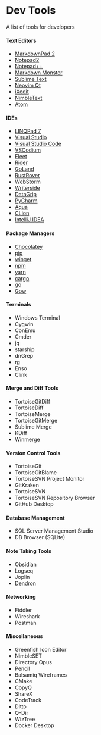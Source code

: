 # Dev Tools
A list of tools for developers

#### Text Editors
* [MarkdownPad 2](http://markdownpad.com/)
* [Notepad2](https://www.flos-freeware.ch/notepad2.html)
* [Notepad++](https://notepad-plus-plus.org/)
* [Markdown Monster](https://markdownmonster.west-wind.com/)
* [Sublime Text](https://www.sublimetext.com/)
* [Neovim Qt](https://github.com/equalsraf/neovim-qt)
* [iXedit](https://ixedit.sourceforge.net/)
* [NimbleText](https://nimbletext.com/)
* [Atom](https://atom.en.softonic.com/)
  
#### IDEs
* [LINQPad 7](https://www.linqpad.net/)
* [Visual Studio](https://visualstudio.microsoft.com/)
* [Visual Studio Code](https://code.visualstudio.com/)
* [VSCodium](https://vscodium.com/)
* [Fleet](https://www.jetbrains.com/fleet/)
* [Rider](https://www.jetbrains.com/rider/)
* [GoLand](https://www.jetbrains.com/go/)
* [RustRover](https://www.jetbrains.com/rust/)
* [WebStorm](https://www.jetbrains.com/webstorm/)
* [Writerside](https://www.jetbrains.com/writerside/)
* [DataGrip](https://www.jetbrains.com/datagrip/)
* [PyCharm](https://www.jetbrains.com/pycharm/)
* [Aqua](https://www.jetbrains.com/aqua/)
* [CLion](https://www.jetbrains.com/clion/)
* [IntelliJ IDEA](https://www.jetbrains.com/idea/)

#### Package Managers
* [Chocolatey](https://community.chocolatey.org/)
* [pip](https://pypi.org/project/pip/)
* [winget](https://github.com/microsoft/winget-cli)
* [npm](https://www.npmjs.com/)
* [yarn](https://yarnpkg.com/)
* [cargo](https://github.com/rust-lang/cargo)
* [go](https://go.dev/)
* [Gow](https://github.com/bmatzelle/gow)
  
#### Terminals
* Windows Terminal
* Cygwin
* ConEmu
* Cmder
* jq
* starship
* dnGrep
* rg
* Enso
* Clink
  
#### Merge and Diff Tools
* TortoiseGitDiff
* TortoiseDiff
* TortoiseMerge
* TortoiseGitMerge
* Sublime Merge
* KDiff
* Winmerge
  
#### Version Control Tools
* TortoiseGit
* TortoiseGitBlame
* TortoiseSVN Project Monitor
* GitKraken
* TortoiseSVN
* TortoiseSVN Repository Browser
* GitHub Desktop
  
#### Database Management
* SQL Server Management Studio
* DB Browser (SQLite)
  
#### Note Taking Tools
* Obsidian
* Logseq
* Joplin
* [Dendron](https://www.dendron.so/)

#### Networking
* Fiddler
* Wireshark
* Postman
  
#### Miscellaneous
* Greenfish Icon Editor
* NimbleSET
* Directory Opus
* Pencil
* Balsamiq Wireframes
* CMake
* CopyQ
* ShareX
* CodeTrack
* Ditto
* Q-Dir
* WizTree
* Docker Desktop
